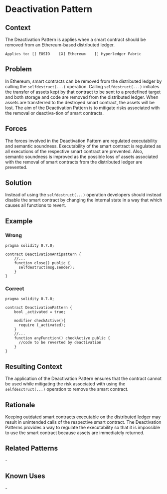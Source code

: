 # Deactivation Pattern

## Context
The Deactivation Pattern is applies when a smart contract should be removed from an Ethereum-based distributed ledger.

``Applies to: [] EOSIO    [X] Ethereum    [] Hyperledger Fabric``
## Problem
In Ethereum, smart contracts can be removed from the distributed ledger by calling the `selfdestruct(...)` operation. Calling `selfdestruct(...)` initiates the transfer of assets kept by that contract to be sent to a predefined target and both storage and code are removed from the distributed ledger. When assets are transferred to the destroyed smart contract, the assets will be lost. The aim of the Deactivation Pattern is to mitigate risks associated with the removal or deactiva-tion of smart contracts.

## Forces
The forces involved in the Deactivation Pattern are regulated executability and semantic soundness. Executability of the smart contract is regulated as all executions of the respective smart contract are prevented. Also, semantic soundness is improved as the possible loss of assets associated with the removal of smart contracts from the distributed ledger are prevented.

## Solution
Instead of using the ``selfdestruct(...)`` operation developers should instead disable the smart contract by changing the internal state in a way that which causes all functions to revert. 

## Example
### Wrong
```Solidity 
pragma solidity 0.7.0;

contract DeactivationAntipattern {
    //...
    function close() public { 
      selfdestruct(msg.sender); 
    }
}
```

### Correct
```Solidity 
pragma solidity 0.7.0;

contract DeactivationPattern {
    bool _activated = true; 
    
    modifier checkActive(){
      require (_activated);
    }
    //...
    function anyFunction() checkActive public {
      //code to be reverted by deactivation 
    }
}
```

## Resulting Context
The application of the Deactivation Pattern ensures that the contract cannot be used while mitigating the risk associated with using the ``selfdesctruct(...)`` operation to remove the smart contract. 

## Rationale
Keeping outdated smart contracts executable on the distributed ledger may result in unintended calls of the respective smart contract. The Deactivation Patterns provides a way to regulate the executability so that it is impossible to use the smart contract because assets are immediately returned.

## Related Patterns
\-

## Known Uses
\-
